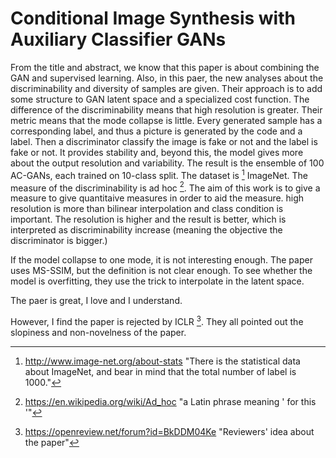 # Conditional Image Synthesis with Auxiliary Classifier GANs

From the title and abstract, we know that this paper is about combining the GAN and supervised learning. Also, in this paer, the new analyses about the discriminability and diversity of samples are given. Their approach is to add some structure to GAN latent space and a specialized cost function. The difference of the discriminability means that high resolution is greater. Their metric means that the mode collapse is little. Every generated sample has a corresponding label, and thus a picture is generated by the code and a label. Then a discriminator classify the image is fake or not and the label is fake or not. It provides stability and, beyond this, the model gives more about the output resolution and variability. The result is the ensemble of 100 AC-GANs, each trained on 10-class split. The dataset is [^Imagenet] ImageNet. The measure of the discriminability is ad hoc [^adhoc]. The aim of this work is to give a measure to give quantitaive measures in order to aid the measure. high resolution is more than bilinear interpolation and class condition is important. The resolution is higher and the result is better, which is interpreted as discriminability increase (meaning the objective the discriminator is bigger.)

If the model collapse to one mode, it is not interesting enough. The paper uses MS-SSIM, but the definition is not clear enough. To see whether the model is overfitting, they use the trick to interpolate in the latent space.

The paer is great, I love and I understand.

However, I find the paper is rejected by ICLR [^ICLR]. They all pointed out the slopiness and non-novelness of the paper.

[^Imagenet]: http://www.image-net.org/about-stats	"There is the statistical data about ImageNet, and bear in mind that the total number of label is 1000."
[^adhoc]: https://en.wikipedia.org/wiki/Ad_hoc	"a Latin phrase meaning ' for this '"
[^ICLR]: https://openreview.net/forum?id=BkDDM04Ke	"Reviewers' idea about the paper"